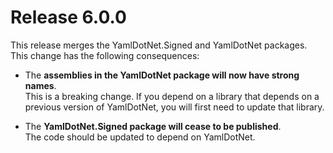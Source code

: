# Release 6.0.0

This release merges the YamlDotNet.Signed and YamlDotNet packages.
This change has the following consequences:
  
  - The **assemblies in the YamlDotNet package will now have strong names**.  
    This is a breaking change. If you depend on a library that depends on a
    previous version of YamlDotNet, you will first need to update that library.
    
  - The **YamlDotNet.Signed package will cease to be published**.  
    The code should be updated to depend on YamlDotNet.
